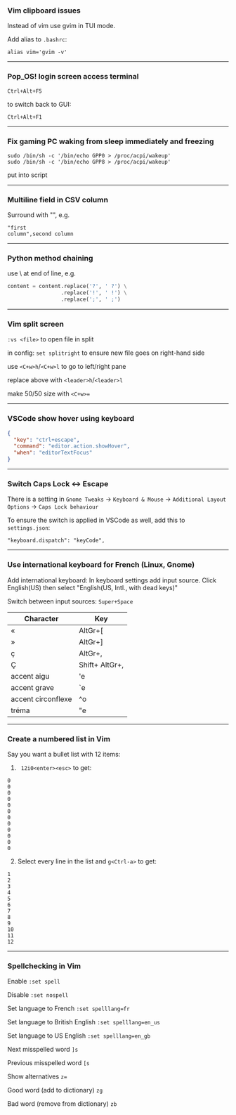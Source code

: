 ### Vim clipboard issues

Instead of vim use gvim in TUI mode.

Add alias to `.bashrc`:

```
alias vim='gvim -v'
```

<hr>

### Pop_OS! login screen access terminal

`Ctrl+Alt+F5`

to switch back to GUI:

`Ctrl+Alt+F1`

<hr>

### Fix gaming PC waking from sleep immediately and freezing

```
sudo /bin/sh -c '/bin/echo GPP0 > /proc/acpi/wakeup'
sudo /bin/sh -c '/bin/echo GPP8 > /proc/acpi/wakeup'
```

put into script

<hr>

### Multiline field in CSV column

Surround with "", e.g.

```
"first
column",second column
```

<hr>

### Python method chaining

use \ at end of line, e.g.

```python
content = content.replace('?', ' ?') \
                 .replace('!', ' !') \
                 .replace(';', ' ;')
```
<hr>

### Vim split screen

`:vs <file>` to open file in split

in config: `set splitright` to ensure new file goes on right-hand side

use `<C+w>h`/`<C+w>l` to go to left/right pane

replace above with `<leader>h`/`<leader>l`

make 50/50 size with `<C+w>=`

<hr>

### VSCode show hover using keyboard

```json
{
  "key": "ctrl+escape",
  "command": "editor.action.showHover",
  "when": "editorTextFocus"
}
```

<hr>

### Switch Caps Lock <-> Escape

There is a setting in `Gnome Tweaks` -> `Keyboard & Mouse` -> `Additional Layout Options` -> `Caps Lock behaviour`

To ensure the switch is applied in VSCode as well, add this to `settings.json`:
```
"keyboard.dispatch": "keyCode",
```

<hr>

### Use international keyboard for French (Linux, Gnome)

Add international keyboard: In keyboard settings add input source. Click English(US) then select "English(US, Intl., with dead keys)"

Switch between input sources: `Super+Space`

| Character          | Key            |
|--------------------|----------------|
| «                  | AltGr+[        |
| »                  | AltGr+]        |
| ç                  | AltGr+,        |
| Ç                  | Shift+ AltGr+, |
| accent aigu        | 'e             |
| accent grave       | `e             |
| accent circonflexe | ^o             |
| tréma              | "e             |



<hr>

### Create a numbered list in Vim

Say you want a bullet list with 12 items:

1. ` 12i0<enter><esc>` to get:

```
0
0
0
0
0
0
0
0
0
0
0
0

```

2. Select every line in the list and `g<Ctrl-a>` to get:

```
1
2
3
4
5
6
7
8
9
10
11
12
```

<hr>

### Spellchecking in Vim

Enable `:set spell`

Disable `:set nospell`

Set language to French `:set spelllang=fr`

Set language to British English `:set spelllang=en_us`

Set language to US English `:set spelllang=en_gb`

Next misspelled word `]s`

Previous misspelled word `[s`

Show alternatives `z=`

Good word (add to dictionary) `zg`

Bad word (remove from dictionary) `zb`